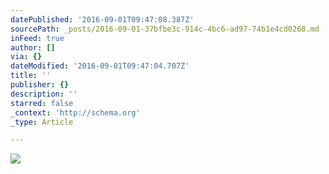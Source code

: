 ```yaml
---
datePublished: '2016-09-01T09:47:08.387Z'
sourcePath: _posts/2016-09-01-37bfbe3c-914c-4bc6-ad97-74b1e4cd0268.md
inFeed: true
author: []
via: {}
dateModified: '2016-09-01T09:47:04.707Z'
title: ''
publisher: {}
description: ''
starred: false
_context: 'http://schema.org'
_type: Article

---
```

![](https://the-grid-user-content.s3-us-west-2.amazonaws.com/52be1541-dcf8-40c3-999c-aac268d2d591.jpg)